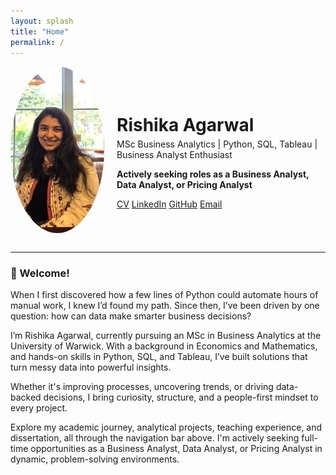 ```yaml
---
layout: splash
title: "Home"
permalink: /
---
```


<div class="profile" style="display: flex; align-items: center; gap: 20px; margin-bottom: 30px;">
  <img src="assets/images/me.jpeg" alt="Rishika Agarwal" style="width: 150px; border-radius: 50%;">
  <div>
    <h1 style="margin-bottom: 0;">Rishika Agarwal</h1>
    <p style="margin-top: 5px;">MSc Business Analytics | Python, SQL, Tableau | Business Analyst Enthusiast</p>
    <p><strong>Actively seeking roles as a Business Analyst, Data Analyst, or Pricing Analyst</strong></p>
    <div class="links" style="margin-top: 10px;">
      <a href="/Rishika_Agarwal_CV.pdf" class="btn" target="_blank">CV</a>
      <a href="https://www.linkedin.com/in/rishika-agarwal-uk" class="btn" target="_blank">LinkedIn</a>
      <a href="https://github.com/RishikaAgarwal2025/Business-Analysis-Portfolio" class="btn" target="_blank">GitHub</a>
      <a href="mailto:rishikaagarwal544@gmail.com" class="btn" target="_blank">Email</a>
    </div>
  </div>
</div>

---

### 👋 Welcome!

When I first discovered how a few lines of Python could automate hours of manual work, I knew I’d found my path. Since then, I’ve been driven by one question: how can data make smarter business decisions?

I’m Rishika Agarwal, currently pursuing an MSc in Business Analytics at the University of Warwick. With a background in Economics and Mathematics, and hands-on skills in Python, SQL, and Tableau, I’ve built solutions that turn messy data into powerful insights.

Whether it's improving processes, uncovering trends, or driving data-backed decisions, I bring curiosity, structure, and a people-first mindset to every project.

Explore my academic journey, analytical projects, teaching experience, and dissertation, all through the navigation bar above. I'm actively seeking full-time opportunities as a Business Analyst, Data Analyst, or Pricing Analyst in dynamic, problem-solving environments.
